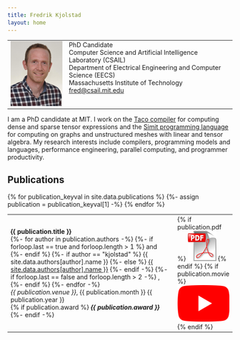 ```yaml
---
title: Fredrik Kjolstad
layout: home
---
```


<table border="0" margin="0">
<td>
<img src="/assets/fred.jpg" width="160">
<!-- ![Fredrik Kjolstad](/assets/fred.jpg){:style="float:left; margin-right:7px; margin-top:7px; width:160px"} -->
</td>
<td valign="top">
PhD Candidate<br/>
Computer Science and Artificial Intelligence Laboratory (CSAIL)<br/>
Department of Electrical Engineering and Computer Science (EECS)<br/>
Massachusetts Institute of Technology<br/>
<a href="mailto:fred@csail.mit.edu">fred@csail.mit.edu</a>
</td>
</table>

I am a PhD candidate at MIT.  I work on the [Taco
compiler](http://tensor-compiler.org) for computing dense and sparse
tensor expressions and the [Simit programming
language](http://simit-lang.org) for computing on graphs and
unstructured meshes with linear and tensor algebra.  My research
interests include compilers, programming models and languages,
performance engineering, parallel computing, and programmer
productivity.


## Publications
<table border="0">
  {% for publication_keyval in site.data.publications %}
    <tr>
      {%- assign publication = publication_keyval[1] -%}
      <td>
        <b>{{ publication.title }}</b><br/>
        {%- for author in publication.authors -%}
          {%- if forloop.last == true and forloop.length > 1 %}
            and
          {%- endif %}
          {%- if author == "kjolstad" %}
            {{ site.data.authors[author].name }}
          {%- else %}
            <a href="{{- site.data.authors[author].site }}">{{ site.data.authors[author].name }}</a>
          {%- endif -%}
          {%- if forloop.last == false and forloop.length > 2 -%}
            ,
          {%- endif %}
        {%- endfor -%}<br/>
        <i>{{ publication.venue }}</i>, {{ publication.month }} {{ publication.year }} <br/>
        {% if publication.award %}
          <i><b>{{ publication.award }}</b></i><br/>
        {%- endif -%}
      </td>
      <td valign="top" width="20">
        {% if publication.pdf %}
          <a href="{{ publication.pdf }}"><img src="/assets/pdf.png" alt="pdf" /></a>
        {% endif %}
        {% if publication.movie %}
          <a href="{{ publication.movie }}"><img src="/assets/movie.png" alt="youtube" /></a>
        {% endif %}
      </td>
    </tr>
{% endfor %}
</table>

<!--
## Press
-->

<!--
## Awards
-->
